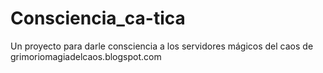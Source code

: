 # Consciencia_ca-tica
Un proyecto para darle consciencia a los servidores mágicos del caos de grimoriomagiadelcaos.blogspot.com
